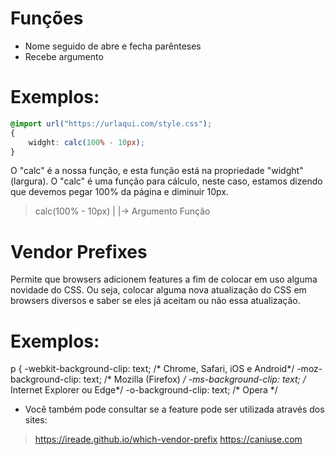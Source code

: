 # Funções
* Nome seguido de abre e fecha parênteses 
* Recebe argumento 

# Exemplos:
```css
@import url("https://urlaqui.com/style.css");
{ 
    widght: calc(100% - 10px);
}
```

O "calc" é a nossa função, e esta função está na propriedade "widght" (largura).
O "calc" é uma função para cálculo, neste caso, estamos dizendo que devemos pegar 100% da página e diminuir 10px.
> calc(100% - 10px) 
   |        |-> Argumento 
 Função 


# Vendor Prefixes
Permite que browsers adicionem features a fim de colocar em uso alguma novidade do CSS. Ou seja, colocar alguma nova atualização do CSS em browsers diversos e saber se eles já aceitam ou não essa atualização.

# Exemplos:
p {
	-webkit-background-clip: text;  /* Chrome, Safari, iOS e Android*/
	-moz-background-clip: text;     /* Mozilla (Firefox) */
	-ms-background-clip: text;      /* Internet Explorer ou Edge*/
	-o-background-clip: text;       /* Opera */

* Você também pode consultar se a feature pode ser utilizada através dos sites:
> https://ireade.github.io/which-vendor-prefix
> https://caniuse.com